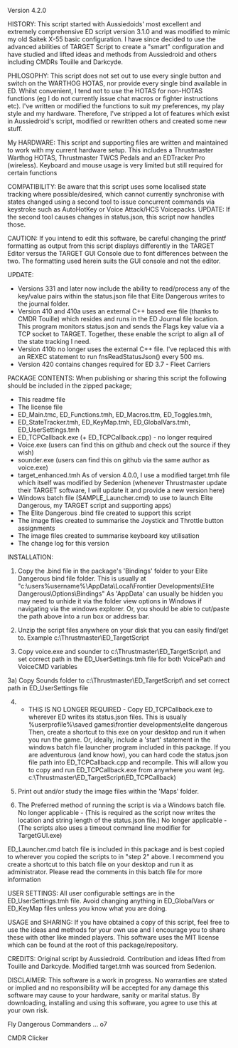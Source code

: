 
Version 4.2.0

HISTORY: 
This script started with Aussiedoids' most excellent and extremely comprehensive ED script version 3.1.0
and was modified to mimic my old Saitek X-55 basic configuration. I have since decided to use the advanced
abilities of TARGET Script to create a "smart" configuration and have studied and lifted ideas and methods
from Aussiedroid and others including CMDRs Touille and Darkcyde.

PHILOSOPHY: 
This script does not set out to use every single button and switch on the WARTHOG HOTAS, nor provide 
every single bind available in ED. Whilst convenient, I tend not to use the HOTAS for non-HOTAS functions
(eg I do not currently issue chat macros or fighter instructions etc).
I've written or modified the functions to suit my preferences, my play style and my hardware. Therefore, I've
stripped a lot of features which exist in Aussiedroid's script, modified or rewritten others and created some
new stuff.

My HARDWARE:
This script and supporting files are written and maintained to work with my current hardware setup.
This includes a Thrustmaster Warthog HOTAS, Thrustmaster TWCS Pedals and an EDTracker Pro (wireless).
Keyboard and mouse usage is very limited but still required for certain functions

COMPATIBILITY: 
Be aware that this script uses some localised state tracking where possible/desired, which cannot currently
synchronise with states changed using a second tool to issue concurrent commands via keystroke such as 
AutoHotKey or Voice Attack/HCS Voicepacks. UPDATE: If the second tool causes changes in status.json, this script now handles those.

CAUTION: 
If you intend to edit this software, be careful changing the printf formatting as output from this script
displays differently in the TARGET Editor versus the TARGET GUI Console due to font differences between the two.
The formatting used herein suits the GUI console and not the editor.
 
UPDATE:
- Versions 331 and later now include the ability to read/process any of the key/value pairs within the
status.json file that Elite Dangerous writes to the journal folder. 
- Version 410 and 410a uses an external C++ based exe file (thanks to CMDR Touille) which resides and runs in the ED Journal file location. This program monitors status.json and sends the Flags key value via a TCP socket to TARGET.
Together, these enable the script to align all of the state tracking I need.
- Version 410b no longer uses the external C++ file. I've replaced this with an REXEC statement to run fnsReadStatusJson() every 500 ms.
- Version 420 contains changes required for ED 3.7 - Fleet Carriers

PACKAGE CONTENTS: 
When publishing or sharing this script the following should be included in the zipped package;
- This readme file
- The license file
- ED_Main.tmc, ED_Functions.tmh, ED_Macros.ttm, ED_Toggles.tmh,  
- ED_StateTracker.tmh, ED_KeyMap.tmh, ED_GlobalVars.tmh, ED_UserSettings.tmh 
- ED_TCPCallback.exe (+ ED_TCPCallback.cpp) - no longer required 
- Voice.exe (users can find this on github and check out the source if they wish)
- sounder.exe (users can find this on github via the same author as voice.exe)
- target_enhanced.tmh As of version 4.0.0, I use a modified target.tmh file which itself was modified by Sedenion
(whenever Thrustmaster update their TARGET software, I will update it and provide a new version here)
- Windows batch file (SAMPLE_Launcher.cmd) to use to launch Elite Dangerous, my TARGET script and supporting apps)
- The Elite Dangerous .bind file created to support this script
- The image files created to summarise the Joystick and Throttle button assignments
- The image files created to summarise keyboard key utilisation
- The change log for this version

INSTALLATION:
1) Copy the .bind file in the package's 'Bindings' folder to your Elite Dangerous bind file folder.
This is usually at "c:\users\%username%\AppData\Local\Frontier Developments\Elite Dangerous\Options\Bindings"
As 'AppData' can usually be hidden you may need to unhide it via the folder view options in Windows if navigating
via the windows explorer. Or, you should be able to cut/paste the path above into a run box or address bar.

2) Unzip the script files anywhere on your disk that you can easily find/get to.
Example c:\Thrustmaster\ED_TargetScript 

3) Copy voice.exe and sounder to c:\Thrustmaster\ED_TargetScript\ and set correct path in the ED_UserSettings.tmh file for
both VoicePath and VoiceCMD variables

3a) Copy Sounds folder to c:\Thrustmaster\ED_TargetScript\ and set correct path in ED_UserSettings file 

4) - THIS IS NO LONGER REQUIRED - Copy ED_TCPCallback.exe to wherever ED writes its status.json files.
This is usually %userprofile%\saved games\frontier developments\elite dangerous\
Then, create a shortcut to this exe on your desktop and run it when you run the game.
Or, ideally, include a 'start' statement in the windows batch file launcher program included in this package.
If you are adventurous (and know how), you can hard code the status.json file path into ED_TCPCallback.cpp and recompile.
This will allow you to copy and run ED_TCPCallback.exe from anywhere you want (eg. c:\Thrustmaster\ED_TargetScript\ED_TCPCallback\)

5) Print out and/or study the image files within the 'Maps' folder.

6) The Preferred method of running the script is via a Windows batch file.
No longer applicable - (This is required as the script now writes the location and string length of the status.json file.)
No longer applicable - (The scripts also uses a timeout command line modifier for TargetGUI.exe)

ED_Launcher.cmd batch file is included in this package and is best copied to wherever you copied the scripts to in "step 2" above.
I recommend you create a shortcut to this batch file on your desktop and run it as administrator.
Please read the comments in this batch file for more information

USER SETTINGS:
All user configurable settings are in the ED_UserSettings.tmh file.
Avoid changing anything in ED_GlobalVars or ED_KeyMap files unless you know what you are doing.

USAGE and SHARING: 
If you have obtained a copy of this script, feel free to use the ideas and methods for your own use and I 
encourage you to share these with other like minded players.
This software uses the MIT license which can be found at the root of this package/repository.

CREDITS:
Original script by Aussiedroid.
Contribution and ideas lifted from Touille and Darkcyde.
Modified target.tmh was sourced from Sedenion.

DISCLAIMER:
This software is a work in progress. 
No warranties are stated or implied and no responsibility will be accepted for any damage this software may
cause to your hardware, sanity or marital status.
By downloading, installing and using this software, you agree to use this at your own risk.

Fly Dangerous Commanders ... o7

CMDR Clicker

